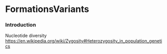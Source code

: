 # FormationsVariants

### Introduction

Nucleotide diversity  
https://en.wikipedia.org/wiki/Zygosity#Heterozygosity_in_population_genetics
